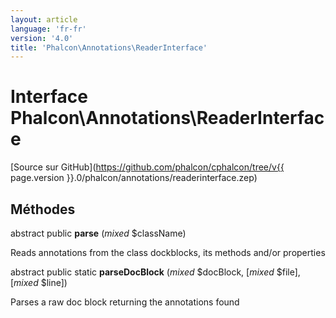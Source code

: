 ```yaml
---
layout: article
language: 'fr-fr'
version: '4.0'
title: 'Phalcon\Annotations\ReaderInterface'
---
```

# Interface **Phalcon\Annotations\ReaderInterface**

[Source sur GitHub](https://github.com/phalcon/cphalcon/tree/v{{ page.version }}.0/phalcon/annotations/readerinterface.zep)

## Méthodes

abstract public **parse** (*mixed* $className)

Reads annotations from the class dockblocks, its methods and/or properties

abstract public static **parseDocBlock** (*mixed* $docBlock, [*mixed* $file], [*mixed* $line])

Parses a raw doc block returning the annotations found